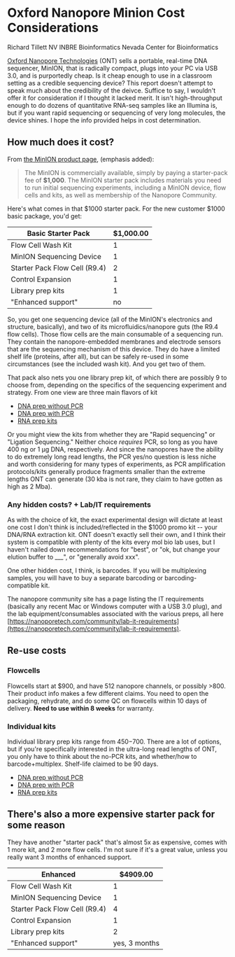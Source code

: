 # Oxford Nanopore Minion Cost Considerations

Richard Tillett
NV INBRE Bioinformatics
Nevada Center for Bioinformatics

[Oxford Nanopore Technologies](https://nanoporetech.com) (ONT) sells a portable, real-time DNA sequencer, MinION, that is radically compact, plugs into your PC via USB 3.0, and is purportedly cheap. Is it cheap enough to use in a classroom setting as a credible sequencing device? This report doesn't attempt to speak much about the credibility of the deivce. Suffice to say, I wouldn't offer it for consideration if I thought it lacked merit. It isn't high-throughput enough to do dozens of quantitative RNA-seq samples like an Illumina is, but if you want rapid sequencing or sequencing of very long molecules, the device shines. I hope the info provided helps in cost determination.

## How much does it cost?
From [the MinION product page](https://nanoporetech.com/products/minion), (emphasis added):
> The MinION is commercially available, simply by paying a starter-pack fee of **$1,000**. The MinION starter pack includes materials you need to run initial sequencing experiments, including a MinION device, flow cells and kits, as well as membership of the Nanopore Community.
>
Here's what comes in that $1000 starter pack. For the new customer $1000 basic package, you'd get:

Basic Starter Pack | $1,000.00
--|--
Flow Cell Wash Kit | 1
MinION Sequencing Device | 1
Starter Pack Flow Cell (R9.4)  | 2
Control Expansion | 1
Library prep kits  | 1
"Enhanced support" | no

So, you get one sequencing device (all of the MinION's electronics and structure, basically), and two of its microfluidics/nanopore guts (the R9.4 flow cells). Those flow cells are the main consumable of a sequencing run. They contain the nanopore-embedded membranes and electrode sensors that are the sequencing mechanism of this device. They do have a limited shelf life (proteins, after all), but can be safely re-used in some circumstances (see the included wash kit). And you get two of them.

That pack also nets you one library prep kit, of which there are possibly 9 to choose from, depending on the specifics of the sequencing experiment and strategy. From one view are three main flavors of kit

* [DNA prep without PCR](https://store.nanoporetech.com/pcr-free-kits/)
* [DNA prep with PCR](https://store.nanoporetech.com/pcr-free-kits/)
* [RNA prep kits](https://store.nanoporetech.com/cdna-and-direct-rna/)

Or you might view the kits from whether they are "Rapid sequencing" or "Ligation Sequencing." Neither choice _requires_ PCR, so long as you have 400 ng or 1 µg DNA, respectively. And since the nanopores have the ability to do extremely long read lengths, the PCR yes/no question is less niche and worth considering for many types of experiments, as PCR amplification protocols/kits generally produce fragments smaller than the extreme lengths ONT can generate (30 kba is not rare, they claim to have gotten as high as 2 Mba).

### Any hidden costs? + Lab/IT requirements

As with the choice of kit, the exact experimental design will dictate at least one cost I don't think is included/reflected in the $1000 promo kit -- your DNA/RNA extraction kit. ONT doesn't exactly sell their own, and I think their system is compatible with plenty of the kits every mol bio lab uses, but I haven't nailed down recommendations for "best", or "ok, but change your elution buffer to ___", or "generally avoid xxx".

One other hidden cost, I think, is barcodes. If you will be multiplexing samples, you will have to buy a separate barcoding or barcoding-compatible kit.

The nanopore community site has a page listing the IT requirements (basically any recent Mac or Windows computer with a USB 3.0 plug), and the lab equipment/consumables associated with the various preps, all here [https://nanoporetech.com/community/lab-it-requirements](https://nanoporetech.com/community/lab-it-requirements).

## Re-use costs

### Flowcells

Flowcells start at $900, and have 512 nanopore channels, or possibly >800. Their product info makes a few different claims. You need to open the packaging, rehydrate, and do some QC on flowcells within 10 days of delivery. **Need to use within 8 weeks** for warranty.

### Individual kits
Individual library prep kits range from $450-$700. There are a lot of options, but if you're specifically interested in the ultra-long read lengths of ONT, you only have to think about the no-PCR kits, and whether/how to barcode+multiplex. Shelf-life claimed to be 90 days.

* [DNA prep without PCR](https://store.nanoporetech.com/pcr-free-kits/)
* [DNA prep with PCR](https://store.nanoporetech.com/pcr-free-kits/)
* [RNA prep kits](https://store.nanoporetech.com/cdna-and-direct-rna/)


## There's also a more expensive starter pack for some reason

They have another "starter pack" that's almost 5x as expensive, comes with 1 more kit, and 2 more flow cells. I'm not sure if it's a great value, unless you really want 3 months of enhanced support.

Enhanced | $4909.00
--- | ---
Flow Cell Wash Kit | 1
MinION Sequencing Device | 1
Starter Pack Flow Cell (R9.4) | 4
Control Expansion | 1
Library prep kits  | 2
"Enhanced support" | yes, 3 months

